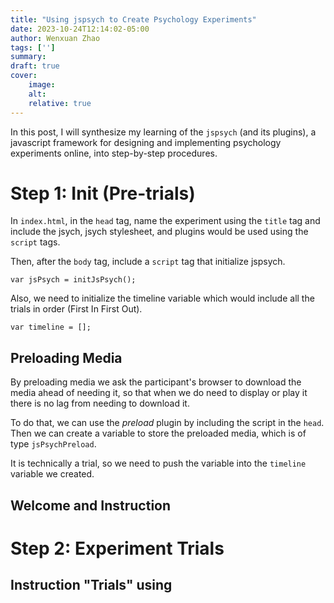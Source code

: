 ```yaml
---
title: "Using jspsych to Create Psychology Experiments"
date: 2023-10-24T12:14:02-05:00
author: Wenxuan Zhao
tags: ['']
summary: 
draft: true
cover:
    image: 
    alt: 
    relative: true
---
```

In this post, I will synthesize my learning of the `jspsych` (and its plugins), a javascript framework for designing and implementing psychology experiments online, into step-by-step procedures.

# Step 1: Init (Pre-trials)
In `index.html`, in the `head` tag, name the experiment using the `title` tag and include the jsych, jsych stylesheet, and plugins would be used using the `script` tags. 

Then, after the `body` tag, include a `script` tag that initialize jspsych. 

`var jsPsych = initJsPsych();`

Also, we need to initialize the timeline variable which would include all the trials in order (First In First Out). 

`var timeline = [];`

## Preloading Media

By preloading media we ask the participant's browser to download the media ahead of needing it, so that when we do need to display or play it there is no lag from needing to download it.

To do that, we can use the *preload* plugin by including the script in the `head`. Then we can create a variable to store the preloaded media, which is of type `jsPsychPreload`. 

It is technically a trial, so we need to push the variable into the `timeline` variable we created. 

## Welcome and Instruction



# Step 2: Experiment Trials

## Instruction "Trials" using

